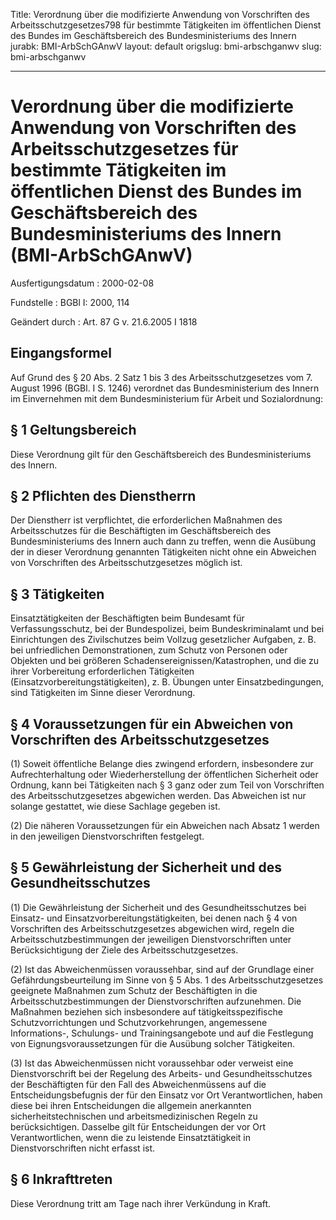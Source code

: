 Title: Verordnung über die modifizierte Anwendung von Vorschriften des Arbeitsschutzgesetzes798
  für bestimmte Tätigkeiten im öffentlichen Dienst des Bundes im Geschäftsbereich
  des Bundesministeriums des Innern
jurabk: BMI-ArbSchGAnwV
layout: default
origslug: bmi-arbschganwv
slug: bmi-arbschganwv

---

# Verordnung über die modifizierte Anwendung von Vorschriften des Arbeitsschutzgesetzes für bestimmte Tätigkeiten im öffentlichen Dienst des Bundes im Geschäftsbereich des Bundesministeriums des Innern (BMI-ArbSchGAnwV)

Ausfertigungsdatum
:   2000-02-08

Fundstelle
:   BGBl I: 2000, 114

Geändert durch
:   Art. 87 G v. 21.6.2005 I 1818


## Eingangsformel

Auf Grund des § 20 Abs. 2 Satz 1 bis 3 des Arbeitsschutzgesetzes vom
7\. August 1996 (BGBl. I S. 1246) verordnet das Bundesministerium des
Innern im Einvernehmen mit dem Bundesministerium für Arbeit und
Sozialordnung:


## § 1 Geltungsbereich

Diese Verordnung gilt für den Geschäftsbereich des Bundesministeriums
des Innern.


## § 2 Pflichten des Dienstherrn

Der Dienstherr ist verpflichtet, die erforderlichen Maßnahmen des
Arbeitsschutzes für die Beschäftigten im Geschäftsbereich des
Bundesministeriums des Innern auch dann zu treffen, wenn die Ausübung
der in dieser Verordnung genannten Tätigkeiten nicht ohne ein
Abweichen von Vorschriften des Arbeitsschutzgesetzes möglich ist.


## § 3 Tätigkeiten

Einsatztätigkeiten der Beschäftigten beim Bundesamt für
Verfassungsschutz, bei der Bundespolizei, beim Bundeskriminalamt und
bei Einrichtungen des Zivilschutzes beim Vollzug gesetzlicher
Aufgaben, z. B. bei unfriedlichen Demonstrationen, zum Schutz von
Personen oder Objekten und bei größeren
Schadensereignissen/Katastrophen, und die zu ihrer Vorbereitung
erforderlichen Tätigkeiten (Einsatzvorbereitungstätigkeiten), z. B.
Übungen unter Einsatzbedingungen, sind Tätigkeiten im Sinne dieser
Verordnung.


## § 4 Voraussetzungen für ein Abweichen von Vorschriften des Arbeitsschutzgesetzes

(1) Soweit öffentliche Belange dies zwingend erfordern, insbesondere
zur Aufrechterhaltung oder Wiederherstellung der öffentlichen
Sicherheit oder Ordnung, kann bei Tätigkeiten nach § 3 ganz oder zum
Teil von Vorschriften des Arbeitsschutzgesetzes abgewichen werden. Das
Abweichen ist nur solange gestattet, wie diese Sachlage gegeben ist.

(2) Die näheren Voraussetzungen für ein Abweichen nach Absatz 1 werden
in den jeweiligen Dienstvorschriften festgelegt.


## § 5 Gewährleistung der Sicherheit und des Gesundheitsschutzes

(1) Die Gewährleistung der Sicherheit und des Gesundheitsschutzes bei
Einsatz- und Einsatzvorbereitungstätigkeiten, bei denen nach § 4 von
Vorschriften des Arbeitsschutzgesetzes abgewichen wird, regeln die
Arbeitsschutzbestimmungen der jeweiligen Dienstvorschriften unter
Berücksichtigung der Ziele des Arbeitsschutzgesetzes.

(2) Ist das Abweichenmüssen voraussehbar, sind auf der Grundlage einer
Gefährdungsbeurteilung im Sinne von § 5 Abs. 1 des
Arbeitsschutzgesetzes geeignete Maßnahmen zum Schutz der Beschäftigten
in die Arbeitsschutzbestimmungen der Dienstvorschriften aufzunehmen.
Die Maßnahmen beziehen sich insbesondere auf tätigkeitsspezifische
Schutzvorrichtungen und Schutzvorkehrungen, angemessene Informations-,
Schulungs- und Trainingsangebote und auf die Festlegung von
Eignungsvoraussetzungen für die Ausübung solcher Tätigkeiten.

(3) Ist das Abweichenmüssen nicht voraussehbar oder verweist eine
Dienstvorschrift bei der Regelung des Arbeits- und Gesundheitsschutzes
der Beschäftigten für den Fall des Abweichenmüssens auf die
Entscheidungsbefugnis der für den Einsatz vor Ort Verantwortlichen,
haben diese bei ihren Entscheidungen die allgemein anerkannten
sicherheitstechnischen und arbeitsmedizinischen Regeln zu
berücksichtigen. Dasselbe gilt für Entscheidungen der vor Ort
Verantwortlichen, wenn die zu leistende Einsatztätigkeit in
Dienstvorschriften nicht erfasst ist.


## § 6 Inkrafttreten

Diese Verordnung tritt am Tage nach ihrer Verkündung in Kraft.

